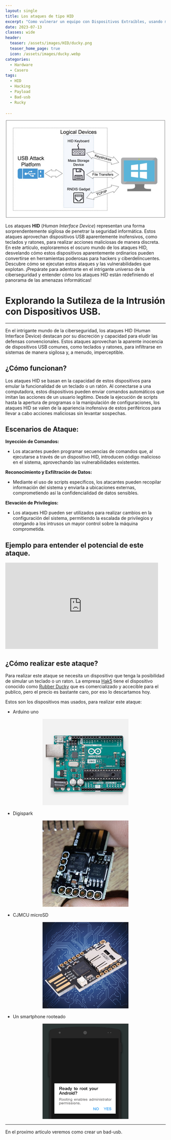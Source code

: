 ```yaml
---
layout: single
title: Los ataques de tipo HID
excerpt: "Como vulnerar un equipo con Dispositivos Extraíbles, usando methodos simples, con materiales accesibles"
date: 2023-07-13
classes: wide
header:
  teaser: /assets/images/HID/ducky.png
  teaser_home_page: true
  icon: /assets/images/ducky.webp
categories:
  - Hardware
  - Casero
tags:
  - HID
  - Hacking
  - Payload
  - Bad-usb
  - Rucky

---
```


<p align="center">
<img src="/assets/images/HID/HID.jpg" width="500">
</p>

Los ataques **HID** (*Human Interface Device*) representan una forma sorprendentemente sigilosa de penetrar la seguridad informática. Estos ataques aprovechan dispositivos USB aparentemente inofensivos, como teclados y ratones, para realizar acciones maliciosas de manera discreta. En este artículo, exploraremos el oscuro mundo de los ataques HID, desvelando cómo estos dispositivos aparentemente ordinarios pueden convertirse en herramientas poderosas para hackers y ciberdelincuentes. Descubre cómo se ejecutan estos ataques y las vulnerabilidades que explotan. ¡Prepárate para adentrarte en el intrigante universo de la ciberseguridad y entender cómo los ataques HID están redefiniendo el panorama de las amenazas informáticas! 




# Explorando la Sutileza de la Intrusión con Dispositivos USB.
__________________________________________________________________________________________________________________________________

En el intrigante mundo de la ciberseguridad, los ataques HID (Human Interface Device) destacan por su discreción y capacidad para eludir las defensas convencionales. Estos ataques aprovechan la aparente inocencia de dispositivos USB comunes, como teclados y ratones, para infiltrarse en sistemas de manera sigilosa y, a menudo, imperceptible.


## ¿Cómo funcionan?

Los ataques HID se basan en la capacidad de estos dispositivos para emular la funcionalidad de un teclado o un ratón. Al conectarse a una computadora, estos dispositivos pueden enviar comandos automáticos que imitan las acciones de un usuario legítimo. Desde la ejecución de scripts hasta la apertura de programas o la manipulación de configuraciones, los ataques HID se valen de la apariencia inofensiva de estos periféricos para llevar a cabo acciones maliciosas sin levantar sospechas.

## Escenarios de Ataque:

**Inyección de Comandos:**
- Los atacantes pueden programar secuencias de comandos que, al ejecutarse a través de un dispositivo HID, introducen código     malicioso en el sistema, aprovechando las vulnerabilidades existentes.

**Reconocimiento y Exfiltración de Datos:**
- Mediante el uso de scripts específicos, los atacantes pueden recopilar información del sistema y enviarla a ubicaciones externas, comprometiendo así la confidencialidad de datos sensibles.

**Elevación de Privilegios:**
- Los ataques HID pueden ser utilizados para realizar cambios en la configuración del sistema, permitiendo la escalada de privilegios y otorgando a los intrusos un mayor control sobre la máquina comprometida.


## Ejemplo para entender el potencial de este ataque.
<iframe width="480" height="270" src="https://www.youtube.com/embed/XW6f86LXQ2I" frameborder="0" allow="accelerometer; autoplay; clipboard-write; encrypted-media; gyroscope; picture-in-picture" allowfullscreen></iframe>


## ¿Cómo realizar este ataque?

Para realizar este ataque se necesita un dispositivo que tenga la posibilidad de simular un teclado o un raton. La empresa 
<a href="https://hak5.org/" target="_blank">Hak5</a> tiene el dispositivo conocido como <a href="https://hak5.org/collections/best-selling/products/usb-rubber-ducky" target="_blank">Rubber Ducky</a> que es comercializado y accecible para el publico, pero el precio es bastante caro, por eso lo descartamos hoy.

Estos son los dispositivos mas usados, para realizar este ataque:

 - Arduino uno

<p align="center">
<img src="/assets/images/HID/arduno.png" width="270">
</p>
 

 - Digispark
 
 <p align="center">
<img src="/assets/images/HID/digi.png" width="270">
</p>
 
 - CJMCU microSD
 
<p align="center">
<img src="/assets/images/HID/cjmcu.jpg" width="270">
</p> 


 - Un smartphone rooteado

<p align="center">
<img src="/assets/images/HID/rootphone.png" width="270">
</p>


__________________________________________________________________________________________________________________________________


En el proximo articulo veremos como crear un bad-usb.




    





